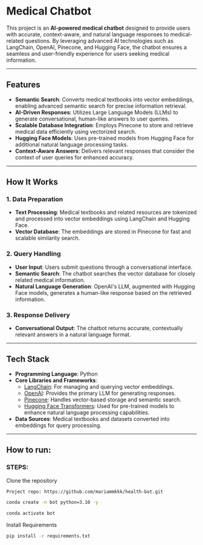 # Medical Chatbot

This project is an **AI-powered medical chatbot** designed to provide users with accurate, context-aware, and natural language responses to medical-related questions. By leveraging advanced AI technologies such as LangChain, OpenAI, Pinecone, and Hugging Face, the chatbot ensures a seamless and user-friendly experience for users seeking medical information.

---

## Features
- **Semantic Search**: Converts medical textbooks into vector embeddings, enabling advanced semantic search for precise information retrieval.
- **AI-Driven Responses**: Utilizes Large Language Models (LLMs) to generate conversational, human-like answers to user queries.
- **Scalable Database Integration**: Employs Pinecone to store and retrieve medical data efficiently using vectorized search.
- **Hugging Face Models**: Uses pre-trained models from Hugging Face for additional natural language processing tasks.
- **Context-Aware Answers**: Delivers relevant responses that consider the context of user queries for enhanced accuracy.

---

## How It Works

### 1. Data Preparation
- **Text Processing**: Medical textbooks and related resources are tokenized and processed into vector embeddings using LangChain and Hugging Face.
- **Vector Database**: The embeddings are stored in Pinecone for fast and scalable similarity search.

### 2. Query Handling
- **User Input**: Users submit questions through a conversational interface.
- **Semantic Search**: The chatbot searches the vector database for closely related medical information.
- **Natural Language Generation**: OpenAI's LLM, augmented with Hugging Face models, generates a human-like response based on the retrieved information.

### 3. Response Delivery
- **Conversational Output**: The chatbot returns accurate, contextually relevant answers in a natural language format.

---

## Tech Stack
- **Programming Language**: Python
- **Core Libraries and Frameworks**:
  - [LangChain](https://github.com/hwchase17/langchain): For managing and querying vector embeddings.
  - [OpenAI](https://openai.com/): Provides the primary LLM for generating responses.
  - [Pinecone](https://www.pinecone.io/): Handles vector-based storage and semantic search.
  - [Hugging Face Transformers](https://huggingface.co/): Used for pre-trained models to enhance natural language processing capabilities.
- **Data Sources**: Medical textbooks and datasets converted into embeddings for query processing.

---

## How to run:
### STEPS:

Clone the repository

```bash
Project repo: https://github.com/mariammkkk/health-bot.git
```

```bash
conda create -n bot python=3.10 -y
```

```bash
conda activate bot
```

Install Requirements
```bash
pip install -r requirements.txt
```
